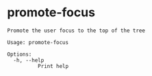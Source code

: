 # promote-focus

```
Promote the user focus to the top of the tree

Usage: promote-focus

Options:
  -h, --help
          Print help

```